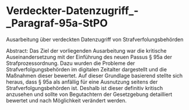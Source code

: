 # Verdeckter-Datenzugriff_-_Paragraf-95a-StPO
Ausarbeitung über verdeckten Datenzugriff von Strafverfolungsbehörden

Abstract:
Das Ziel der vorliegenden Ausarbeitung war die kritische Auseinandersetzung mit der
Einführung des neuen Passus § 95a der Strafprozessordnung. Dazu
wurden die Probleme der Strafverfolgungsbehörden im digitalen Zeitalter dargestellt und
die Maßnahmen dieser bewertet. Auf dieser Grundlage basierend stellte sich heraus, dass
§ 95a als anfällig für eine Ausnutzung seitens der Strafverfolgungsbehörden ist. Deshalb
ist dieser definitiv kritisch anzusehen und sollte von Begutachtern der Gesetzgebung
detailliert bewertet und nach Möglichkeit verändert werden.
